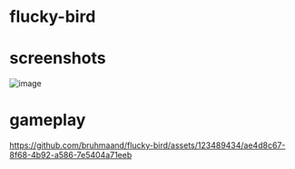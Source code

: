 # flucky-bird

# screenshots

![image](https://github.com/bruhmaand/flucky-bird/assets/123489434/40c05562-7176-4b15-98f5-bc7f1bef9da7)

# gameplay
https://github.com/bruhmaand/flucky-bird/assets/123489434/ae4d8c67-8f68-4b92-a586-7e5404a71eeb

